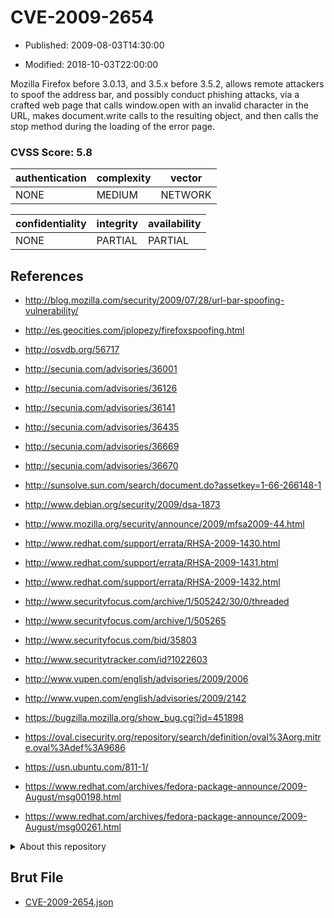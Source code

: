 # CVE-2009-2654

- Published: 2009-08-03T14:30:00

- Modified: 2018-10-03T22:00:00

Mozilla Firefox before 3.0.13, and 3.5.x before 3.5.2, allows remote attackers to spoof the address bar, and possibly conduct phishing attacks, via a crafted web page that calls window.open with an invalid character in the URL, makes document.write calls to the resulting object, and then calls the stop method during the loading of the error page.

### CVSS Score: **5.8**

| authentication | complexity | vector |
| --- | --- | --- |
| NONE | MEDIUM | NETWORK |

| confidentiality | integrity | availability |
| --- | --- | --- |
| NONE | PARTIAL | PARTIAL |

## References

* http://blog.mozilla.com/security/2009/07/28/url-bar-spoofing-vulnerability/

* http://es.geocities.com/jplopezy/firefoxspoofing.html

* http://osvdb.org/56717

* http://secunia.com/advisories/36001

* http://secunia.com/advisories/36126

* http://secunia.com/advisories/36141

* http://secunia.com/advisories/36435

* http://secunia.com/advisories/36669

* http://secunia.com/advisories/36670

* http://sunsolve.sun.com/search/document.do?assetkey=1-66-266148-1

* http://www.debian.org/security/2009/dsa-1873

* http://www.mozilla.org/security/announce/2009/mfsa2009-44.html

* http://www.redhat.com/support/errata/RHSA-2009-1430.html

* http://www.redhat.com/support/errata/RHSA-2009-1431.html

* http://www.redhat.com/support/errata/RHSA-2009-1432.html

* http://www.securityfocus.com/archive/1/505242/30/0/threaded

* http://www.securityfocus.com/archive/1/505265

* http://www.securityfocus.com/bid/35803

* http://www.securitytracker.com/id?1022603

* http://www.vupen.com/english/advisories/2009/2006

* http://www.vupen.com/english/advisories/2009/2142

* https://bugzilla.mozilla.org/show_bug.cgi?id=451898

* https://oval.cisecurity.org/repository/search/definition/oval%3Aorg.mitre.oval%3Adef%3A9686

* https://usn.ubuntu.com/811-1/

* https://www.redhat.com/archives/fedora-package-announce/2009-August/msg00198.html

* https://www.redhat.com/archives/fedora-package-announce/2009-August/msg00261.html

<details>
<summary>About this repository</summary> 

  This repository is part of the project [Live Hack CVE](https://github.com/Live-Hack-CVE). Main website can be found [www.live-hack.org](https://www.live-hack.org) 
  
  Made by [Sn0wAlice](https://github.com/Sn0wAlice) for the people that care about security and need to have a feed of the latest CVEs. Hope you enjoy it, don't forget to star the repo and follow me on [Twitter](https://twitter.com/Sn0wAlice) and [Github](https://github.com/Sn0wAlice). And that is my [personnal website](https://www.alice-snow.me/)

  - [Home Page](https://github.com/Live-Hack-CVE)
  - [Framework](https://github.com/Live-Hack-CVE/cve-framework)
  - [CVE database](https://github.com/Live-Hack-CVE/full_database)
  - [Changelog](https://github.com/Live-Hack-CVE/Changelog)
</details>

## Brut File

* [CVE-2009-2654.json](https://raw.githubusercontent.com/Live-Hack-CVE/full_database/main/cves/2009/CVE-2009-2654.json)

